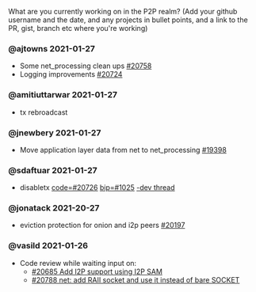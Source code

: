 What are you currently working on in the P2P realm? (Add your github username and the date, and any projects in bullet points, and a link to the PR, gist, branch etc where you're working)

### @ajtowns 2021-01-27

* Some net_processing clean ups [#20758](https://github.com/bitcoin/bitcoin/pull/20758)
* Logging improvements [#20724](https://github.com/bitcoin/bitcoin/pull/20724)

### @amitiuttarwar 2021-01-27

* tx rebroadcast

### @jnewbery 2021-01-27

* Move application layer data from net to net_processing [#19398](https://github.com/bitcoin/bitcoin/issues/19398)

### @sdaftuar 2021-01-27

* disabletx [code=#20726](https://github.com/bitcoin/bitcoin/pull/20726) [bip=#1025](https://github.com/bitcoin/bips/pull/1052) [-dev thread](https://lists.linuxfoundation.org/pipermail/bitcoin-dev/2021-January/018340.html)

### @jonatack 2021-20-27

* eviction protection for onion and i2p peers [#20197](https://github.com/bitcoin/bitcoin/pull/20197)

### @vasild 2021-01-26

* Code review while waiting input on:
  * [#20685 Add I2P support using I2P SAM](https://github.com/bitcoin/bitcoin/pull/20685)
  * [#20788 net: add RAII socket and use it instead of bare SOCKET](https://github.com/bitcoin/bitcoin/pull/20788)